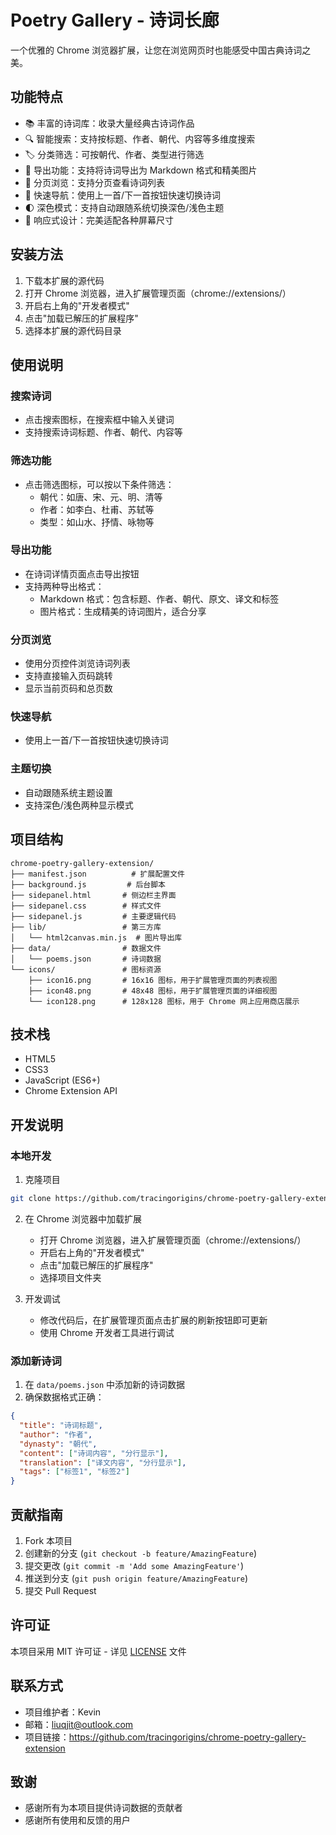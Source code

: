 # Poetry Gallery - 诗词长廊

一个优雅的 Chrome 浏览器扩展，让您在浏览网页时也能感受中国古典诗词之美。

## 功能特点

- 📚 丰富的诗词库：收录大量经典古诗词作品
- 🔍 智能搜索：支持按标题、作者、朝代、内容等多维度搜索
- 🏷️ 分类筛选：可按朝代、作者、类型进行筛选
- 📝 导出功能：支持将诗词导出为 Markdown 格式和精美图片
- 📄 分页浏览：支持分页查看诗词列表
- 🔄 快速导航：使用上一首/下一首按钮快速切换诗词
- 🌓 深色模式：支持自动跟随系统切换深色/浅色主题
- 📱 响应式设计：完美适配各种屏幕尺寸

## 安装方法

1. 下载本扩展的源代码
2. 打开 Chrome 浏览器，进入扩展管理页面（chrome://extensions/）
3. 开启右上角的"开发者模式"
4. 点击"加载已解压的扩展程序"
5. 选择本扩展的源代码目录

## 使用说明

### 搜索诗词
- 点击搜索图标，在搜索框中输入关键词
- 支持搜索诗词标题、作者、朝代、内容等

### 筛选功能
- 点击筛选图标，可以按以下条件筛选：
  - 朝代：如唐、宋、元、明、清等
  - 作者：如李白、杜甫、苏轼等
  - 类型：如山水、抒情、咏物等

### 导出功能
- 在诗词详情页面点击导出按钮
- 支持两种导出格式：
  - Markdown 格式：包含标题、作者、朝代、原文、译文和标签
  - 图片格式：生成精美的诗词图片，适合分享

### 分页浏览
- 使用分页控件浏览诗词列表
- 支持直接输入页码跳转
- 显示当前页码和总页数

### 快速导航
- 使用上一首/下一首按钮快速切换诗词

### 主题切换
- 自动跟随系统主题设置
- 支持深色/浅色两种显示模式

## 项目结构

```
chrome-poetry-gallery-extension/
├── manifest.json          # 扩展配置文件
├── background.js         # 后台脚本
├── sidepanel.html       # 侧边栏主界面
├── sidepanel.css        # 样式文件
├── sidepanel.js         # 主要逻辑代码
├── lib/                 # 第三方库
│   └── html2canvas.min.js  # 图片导出库
├── data/                # 数据文件
│   └── poems.json       # 诗词数据
└── icons/               # 图标资源
    ├── icon16.png       # 16x16 图标，用于扩展管理页面的列表视图
    ├── icon48.png       # 48x48 图标，用于扩展管理页面的详细视图
    └── icon128.png      # 128x128 图标，用于 Chrome 网上应用商店展示
```

## 技术栈

- HTML5
- CSS3
- JavaScript (ES6+)
- Chrome Extension API

## 开发说明

### 本地开发

1. 克隆项目
```bash
git clone https://github.com/tracingorigins/chrome-poetry-gallery-extension.git
```

2. 在 Chrome 浏览器中加载扩展
   - 打开 Chrome 浏览器，进入扩展管理页面（chrome://extensions/）
   - 开启右上角的"开发者模式"
   - 点击"加载已解压的扩展程序"
   - 选择项目文件夹

3. 开发调试
   - 修改代码后，在扩展管理页面点击扩展的刷新按钮即可更新
   - 使用 Chrome 开发者工具进行调试

### 添加新诗词

1. 在 `data/poems.json` 中添加新的诗词数据
2. 确保数据格式正确：
```json
{
  "title": "诗词标题",
  "author": "作者",
  "dynasty": "朝代",
  "content": ["诗词内容", "分行显示"],
  "translation": ["译文内容", "分行显示"],
  "tags": ["标签1", "标签2"]
}
```

## 贡献指南

1. Fork 本项目
2. 创建新的分支 (`git checkout -b feature/AmazingFeature`)
3. 提交更改 (`git commit -m 'Add some AmazingFeature'`)
4. 推送到分支 (`git push origin feature/AmazingFeature`)
5. 提交 Pull Request

## 许可证

本项目采用 MIT 许可证 - 详见 [LICENSE](LICENSE) 文件

## 联系方式

- 项目维护者：Kevin
- 邮箱：liuqjit@outlook.com
- 项目链接：https://github.com/tracingorigins/chrome-poetry-gallery-extension

## 致谢

- 感谢所有为本项目提供诗词数据的贡献者
- 感谢所有使用和反馈的用户 
